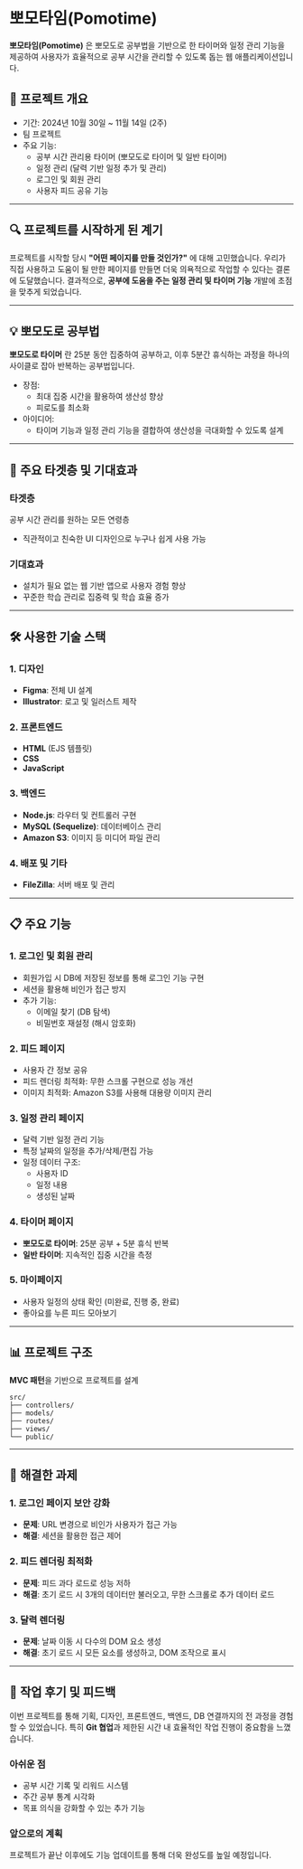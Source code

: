 # 뽀모타임(Pomotime)
**뽀모타임(Pomotime)** 은 뽀모도로 공부법을 기반으로 한 타이머와 일정 관리 기능을 제공하여 사용자가 효율적으로 공부 시간을 관리할 수 있도록 돕는 웹 애플리케이션입니다.

## 📅 프로젝트 개요
- 기간: 2024년 10월 30일 ~ 11월 14일 (2주)
- 팀 프로젝트
- 주요 기능:
    - 공부 시간 관리용 타이머 (뽀모도로 타이머 및 일반 타이머)
    - 일정 관리 (달력 기반 일정 추가 및 관리)
    - 로그인 및 회원 관리
    - 사용자 피드 공유 기능
---

## 🔍 프로젝트를 시작하게 된 계기
프로젝트를 시작할 당시 **"어떤 페이지를 만들 것인가?"** 에 대해 고민했습니다.
우리가 직접 사용하고 도움이 될 만한 페이지를 만들면 더욱 의욕적으로 작업할 수 있다는 결론에 도달했습니다.
결과적으로, **공부에 도움을 주는 일정 관리 및 타이머 기능** 개발에 초점을 맞추게 되었습니다.

---

## 💡 뽀모도로 공부법
**뽀모도로 타이머** 란 25분 동안 집중하여 공부하고, 이후 5분간 휴식하는 과정을 하나의 사이클로 잡아 반복하는 공부법입니다.

- 장점:
    - 최대 집중 시간을 활용하여 생산성 향상
    - 피로도를 최소화
- 아이디어:
    - 타이머 기능과 일정 관리 기능을 결합하여 생산성을 극대화할 수 있도록 설계
---

## 🎯 주요 타겟층 및 기대효과
### 타겟층
공부 시간 관리를 원하는 모든 연령층
- 직관적이고 친숙한 UI 디자인으로 누구나 쉽게 사용 가능
### 기대효과
- 설치가 필요 없는 웹 기반 앱으로 사용자 경험 향상
- 꾸준한 학습 관리로 집중력 및 학습 효율 증가

---

## 🛠️ 사용한 기술 스택
### 1. 디자인
- **Figma**: 전체 UI 설계
- **Illustrator**: 로고 및 일러스트 제작
### 2. 프론트엔드
- **HTML** (EJS 템플릿)
- **CSS**
- **JavaScript**
### 3. 백엔드
- **Node.js**: 라우터 및 컨트롤러 구현
- **MySQL (Sequelize)**: 데이터베이스 관리
- **Amazon S3**: 이미지 등 미디어 파일 관리
### 4. 배포 및 기타
- **FileZilla**: 서버 배포 및 관리

---

## 📋 주요 기능
### 1. 로그인 및 회원 관리
- 회원가입 시 DB에 저장된 정보를 통해 로그인 기능 구현
- 세션을 활용해 비인가 접근 방지
- 추가 기능:
    - 이메일 찾기 (DB 탐색)
    - 비밀번호 재설정 (해시 암호화)
### 2. 피드 페이지
- 사용자 간 정보 공유
- 피드 렌더링 최적화: 무한 스크롤 구현으로 성능 개선
- 이미지 최적화: Amazon S3를 사용해 대용량 이미지 관리
### 3. 일정 관리 페이지
- 달력 기반 일정 관리 기능
- 특정 날짜의 일정을 추가/삭제/편집 가능
- 일정 데이터 구조:
    - 사용자 ID
    - 일정 내용
    - 생성된 날짜
### 4. 타이머 페이지
- **뽀모도로 타이머**: 25분 공부 + 5분 휴식 반복
- **일반 타이머**: 지속적인 집중 시간을 측정
### 5. 마이페이지
- 사용자 일정의 상태 확인 (미완료, 진행 중, 완료)
- 좋아요를 누른 피드 모아보기

---

## 📊 프로젝트 구조
**MVC 패턴**을 기반으로 프로젝트를 설계
```
src/
├── controllers/
├── models/
├── routes/
├── views/
└── public/
```

---

## 🧩 해결한 과제
### 1. 로그인 페이지 보안 강화
- **문제**: URL 변경으로 비인가 사용자가 접근 가능
- **해결**: 세션을 활용한 접근 제어
### 2. 피드 렌더링 최적화
- **문제**: 피드 과다 로드로 성능 저하
- **해결**: 초기 로드 시 3개의 데이터만 불러오고, 무한 스크롤로 추가 데이터 로드
### 3. 달력 렌더링
- **문제**: 날짜 이동 시 다수의 DOM 요소 생성
- **해결**: 초기 로드 시 모든 요소를 생성하고, DOM 조작으로 표시

---

## 💭 작업 후기 및 피드백
이번 프로젝트를 통해 기획, 디자인, 프론트엔드, 백엔드, DB 연결까지의 전 과정을 경험할 수 있었습니다.
특히 **Git 협업**과 제한된 시간 내 효율적인 작업 진행이 중요함을 느꼈습니다.

### 아쉬운 점
- 공부 시간 기록 및 리워드 시스템
- 주간 공부 통계 시각화
- 목표 의식을 강화할 수 있는 추가 기능
### 앞으로의 계획
프로젝트가 끝난 이후에도 기능 업데이트를 통해 더욱 완성도를 높일 예정입니다.
